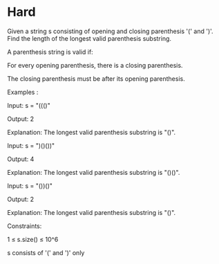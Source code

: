 # Hard

Given a string s consisting of opening and closing parenthesis '(' and ')'. Find the length of the longest valid parenthesis substring.

A parenthesis string is valid if:

For every opening parenthesis, there is a closing parenthesis.

The closing parenthesis must be after its opening parenthesis.

Examples :

Input: s = "((()"

Output: 2

Explanation: The longest valid parenthesis substring is "()".

Input: s = ")()())"

Output: 4

Explanation: The longest valid parenthesis substring is "()()".

Input: s = "())()"

Output: 2

Explanation: The longest valid parenthesis substring is "()".


Constraints:

1 ≤ s.size() ≤ 10^6  

s consists of '(' and ')' only
